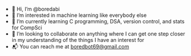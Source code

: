 - 👋 Hi, I’m @boredabi
- 👀 I’m interested in machine learning like everybody else 
- 🌱 I’m currently learning C programming, DSA, version control, and stats for CompSci
- 💞️ I’m looking to collaborate on anything where I can get one step closer in my understanding of the things I have an interest for
- 📬 You can reach me at boredbot69@gmail.com

